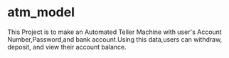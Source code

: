 # atm_model
This Project is to make an Automated Teller Machine with user's Account Number,Password,and bank account.Using this data,users can withdraw, deposit, and view their account balance.

